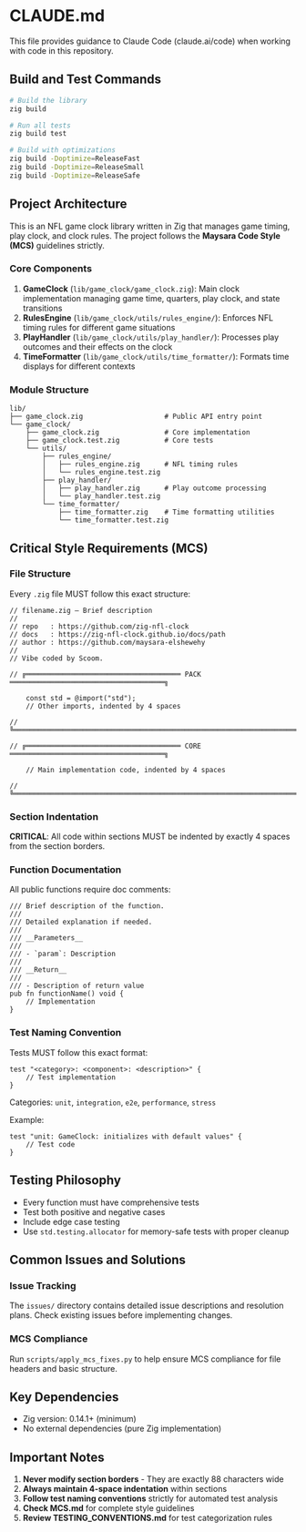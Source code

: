 # CLAUDE.md

This file provides guidance to Claude Code (claude.ai/code) when working with code in this repository.

## Build and Test Commands

```bash
# Build the library
zig build

# Run all tests
zig build test

# Build with optimizations
zig build -Doptimize=ReleaseFast
zig build -Doptimize=ReleaseSmall
zig build -Doptimize=ReleaseSafe
```

## Project Architecture

This is an NFL game clock library written in Zig that manages game timing, play clock, and clock rules. The project follows the **Maysara Code Style (MCS)** guidelines strictly.

### Core Components

1. **GameClock** (`lib/game_clock/game_clock.zig`): Main clock implementation managing game time, quarters, play clock, and state transitions
2. **RulesEngine** (`lib/game_clock/utils/rules_engine/`): Enforces NFL timing rules for different game situations
3. **PlayHandler** (`lib/game_clock/utils/play_handler/`): Processes play outcomes and their effects on the clock
4. **TimeFormatter** (`lib/game_clock/utils/time_formatter/`): Formats time displays for different contexts

### Module Structure

```
lib/
├── game_clock.zig                    # Public API entry point
└── game_clock/
    ├── game_clock.zig                # Core implementation
    ├── game_clock.test.zig           # Core tests
    └── utils/
        ├── rules_engine/
        │   ├── rules_engine.zig      # NFL timing rules
        │   └── rules_engine.test.zig
        ├── play_handler/
        │   ├── play_handler.zig      # Play outcome processing
        │   └── play_handler.test.zig
        └── time_formatter/
            ├── time_formatter.zig    # Time formatting utilities
            └── time_formatter.test.zig
```

## Critical Style Requirements (MCS)

### File Structure
Every `.zig` file MUST follow this exact structure:

```zig
// filename.zig — Brief description
//
// repo   : https://github.com/zig-nfl-clock
// docs   : https://zig-nfl-clock.github.io/docs/path
// author : https://github.com/maysara-elshewehy
//
// Vibe coded by Scoom.

// ╔══════════════════════════════════════ PACK ══════════════════════════════════════╗

    const std = @import("std");
    // Other imports, indented by 4 spaces

// ╚══════════════════════════════════════════════════════════════════════════════════╝

// ╔══════════════════════════════════════ CORE ══════════════════════════════════════╗

    // Main implementation code, indented by 4 spaces

// ╚══════════════════════════════════════════════════════════════════════════════════╝
```

### Section Indentation
**CRITICAL**: All code within sections MUST be indented by exactly 4 spaces from the section borders.

### Function Documentation
All public functions require doc comments:

```zig
/// Brief description of the function.
///
/// Detailed explanation if needed.
///
/// __Parameters__
///
/// - `param`: Description
///
/// __Return__
///
/// - Description of return value
pub fn functionName() void {
    // Implementation
}
```

### Test Naming Convention
Tests MUST follow this exact format:

```zig
test "<category>: <component>: <description>" {
    // Test implementation
}
```

Categories: `unit`, `integration`, `e2e`, `performance`, `stress`

Example:
```zig
test "unit: GameClock: initializes with default values" {
    // Test code
}
```

## Testing Philosophy

- Every function must have comprehensive tests
- Test both positive and negative cases
- Include edge case testing
- Use `std.testing.allocator` for memory-safe tests with proper cleanup

## Common Issues and Solutions

### Issue Tracking
The `issues/` directory contains detailed issue descriptions and resolution plans. Check existing issues before implementing changes.

### MCS Compliance
Run `scripts/apply_mcs_fixes.py` to help ensure MCS compliance for file headers and basic structure.

## Key Dependencies

- Zig version: 0.14.1+ (minimum)
- No external dependencies (pure Zig implementation)

## Important Notes

1. **Never modify section borders** - They are exactly 88 characters wide
2. **Always maintain 4-space indentation** within sections
3. **Follow test naming conventions** strictly for automated test analysis
4. **Check MCS.md** for complete style guidelines
5. **Review TESTING_CONVENTIONS.md** for test categorization rules